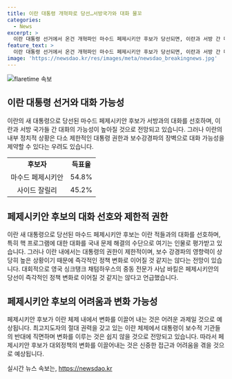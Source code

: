 ```yaml
---
title: 이란 대통령 개혁파로 당선…서방국가와 대화 물꼬
categories:
  - News
excerpt: >
  이란 대통령 선거에서 온건 개혁파인 마수드 페제시키안 후보가 당선되면, 이란과 서방 간 대화의 물꼬가 트일 수 있을 것으로 예상된다. 페제시키안 후보는 이란 적들과의 대화를 선호해왔으며, 이를 국내 문제 해결의 수단으로 보는 전문가들의 의견이 있다. 다만 이란 내부의 보수 강경파와 대통령의 제한적 권한으로 인해 즉각적인 정책 변화는 어렵다는 의견도 있다. 또한, 최고지도자의 뜻을 따르는 이란의 정책구조 속에서 외교정책 변화는 제한될 것으로 보인다.
feature_text: >
  이란 대통령 선거에서 온건 개혁파인 마수드 페제시키안 후보가 당선되면, 이란과 서방 간 대화의 물꼬가 트일 수 있을 것으로 예상된다. 페제시키안 후보는 이란 적들과의 대화를 선호해왔으며, 이를 국내 문제 해결의 수단으로 보는 전문가들의 의견이 있다. 다만 이란 내부의 보수 강경파와 대통령의 제한적 권한으로 인해 즉각적인 정책 변화는 어렵다는 의견도 있다. 또한, 최고지도자의 뜻을 따르는 이란의 정책구조 속에서 외교정책 변화는 제한될 것으로 보인다.
image: 'https://newsdao.kr/res/images/meta/newsdao_breakingnews.jpg'
---
```


<p><img src="https://newsdao.kr/res/images/meta/newsdao_breakingnews.jpg" alt="flaretime 속보" /></p>

<h2 data-ke-size="size26">이란 대통령 선거와 대화 가능성</h2>

<p data-ke-size="size16">이란의 새 대통령으로 당선된 마수드 페제시키안 후보가 서방과의 대화를 선호하며, 이란과 서방 국가들 간 대화의 가능성이 높아질 것으로 전망되고 있습니다. 그러나 이란의 내부 정치적 상황은 다소 제한적인 대통령 권한과 보수강경파의 장벽으로 대화 가능성을 제약할 수 있다는 우려도 있습니다.</p>

<table>
  <tr>
    <td style="text-align: center; height: 17px;"><b>후보자</b></td>
    <td style="text-align: center; height: 17px;"><b>득표율</b></td>
  </tr>
  <tr>
    <td style="text-align: center; height: 17px;">마수드 페제시키안</td>
    <td style="text-align: center; height: 17px;">54.8%</td>
  </tr>
  <tr>
    <td style="text-align: center; height: 17px;">사이드 잘릴리</td>
    <td style="text-align: center; height: 17px;">45.2%</td>
  </tr>
</table>

<h2 data-ke-size="size26">페제시키안 후보의 대화 선호와 제한적 권한</h2>

<p data-ke-size="size16">이란 새 대통령으로 당선된 마수드 페제시키안 후보는 이란 적들과의 대화를 선호하며, 특히 핵 프로그램에 대한 대화를 국내 문제 해결의 수단으로 여기는 인물로 평가받고 있습니다. 그러나 이란 내에서는 대통령의 권한이 제한적이며, 보수 강경파의 영향력이 상당히 높은 상황이기 때문에 즉각적인 정책 변화로 이어질 것 같지는 않다는 전망이 있습니다. 대회적으로 영국 싱크탱크 채텀하우스의 중동 전문가 사남 바킬은 페제시키안의 당선이 즉각적인 정책 변화로 이어질 것 같지는 않다고 언급했습니다.</p>

<h2 data-ke-size="size26">페제시키안 후보의 어려움과 변화 가능성</h2>

<p data-ke-size="size16">페제시키안 후보가 이란 체제 내에서 변화를 이끌어 내는 것은 어려운 과제일 것으로 예상됩니다. 최고지도자의 절대 권력을 갖고 있는 이란 체제에서 대통령이 보수적 기관들의 반대에 직면하며 변화를 이루는 것은 쉽지 않을 것으로 전망되고 있습니다. 따라서 페제시키안 후보가 대외정책의 변화를 이끌어내는 것은 신중한 접근과 어려움을 겪을 것으로 예상됩니다.</p>
실시간 뉴스 속보는, <a href="https://newsdao.kr" rel="dofollow">https://newsdao.kr</a>


